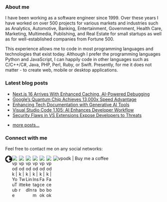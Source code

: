 ### About me

I have been working as a software engineer since 1999. Over these years I have worked on over 500 projects for various markets and industries such as Analytics, Automotive, Banking, Entertainment, Government, Health Care, Marketing, Multimedia, Publishing, and Real Estate for small startups as well as for well-established companies from Fortune 500.

This experience allows me to code in most programming languages and technologies that exist today. Although I prefer the programming languages Python and JavaScript, I can happily code in other languages such as C/C++/C#, Java, PHP, Perl, Ruby, or Swift. Presently, for me it does not matter - to create web, mobile or desktop applications.

### Latest blog posts

<!-- BLOG-POST-LIST:START -->
- [Next.js 16 Arrives With Enhanced Caching, AI-Powered Debugging](https://medium.com/majordigest/next-js-16-arrives-with-enhanced-caching-ai-powered-debugging-acbc1d8aa8a9?source=rss-22947912adc0------2)
- [Google’s Quantum Chip Achieves 13,000x Speed Advantage](https://medium.com/majordigest/googles-quantum-chip-achieves-13-000x-speed-advantage-0a65a958095b?source=rss-22947912adc0------2)
- [Enhancing Tech Documentation with Generative AI Tools](https://medium.com/majordigest/enhancing-tech-documentation-with-generative-ai-tools-f3e15ed15d60?source=rss-22947912adc0------2)
- [Visual Studio Code 1.105: AI Enhances Developer Workflow](https://medium.com/majordigest/visual-studio-code-1-105-ai-enhances-developer-workflow-944ec4158417?source=rss-22947912adc0------2)
- [Security Flaws in VS Extensions Expose Developers to Threats](https://medium.com/majordigest/security-flaws-in-vs-extensions-expose-developers-to-threats-45f54c081200?source=rss-22947912adc0------2)
<!-- BLOG-POST-LIST:END -->
- [more posts...](https://medium.com/@vpodk)

### Connect with me
Feel free to contact me on any social networks:

[<img align="left" alt="vpodk.com" width="22px" src="https://raw.githubusercontent.com/iconic/open-iconic/master/svg/globe.svg" />][website]
[<img align="left" alt="vpodk | YouTube" width="22px" src="https://cdn.jsdelivr.net/npm/simple-icons@v3/icons/youtube.svg" />][youtube]
[<img align="left" alt="vpodk | Twitter" width="22px" src="https://cdn.jsdelivr.net/npm/simple-icons@v3/icons/twitter.svg" />][twitter]
[<img align="left" alt="vpodk | LinkedIn" width="22px" src="https://cdn.jsdelivr.net/npm/simple-icons@v3/icons/linkedin.svg" />][linkedin]
[<img align="left" alt="vpodk | Instagram" width="22px" src="https://cdn.jsdelivr.net/npm/simple-icons@v3/icons/instagram.svg" />][instagram]
[<img align="left" alt="vpodk | Facebook" width="22px" src="https://cdn.jsdelivr.net/npm/simple-icons@v3/icons/facebook.svg" />][facebook]
[<img align="left" alt="vpodk | Facebook" width="22px" src="https://cdn.jsdelivr.net/npm/simple-icons@v3/icons/medium.svg" />][medium]
[<img align="left" alt="vpodk | Buy me a coffee" height="24px" src="https://cdn.buymeacoffee.com/buttons/default-yellow.png" />][buymeacoffee]
<br>

<!-- Meta data -->
[website]: https://vpodk.com
[twitter]: https://twitter.com/vpodk
[youtube]: https://youtube.com/@vpodk
[instagram]: https://instagram.com/vpodk
[linkedin]: https://linkedin.com/in/vpodk
[facebook]: https://facebook.com/vpodk
[medium]: https://medium.com/@vpodk
[buymeacoffee]: https://www.buymeacoffee.com/vpodk
